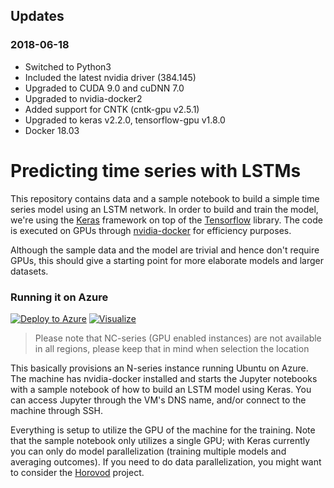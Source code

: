 ## Updates

### 2018-06-18
* Switched to Python3
* Included the latest nvidia driver (384.145)
* Upgraded to CUDA 9.0 and cuDNN 7.0
* Upgraded to nvidia-docker2
* Added support for CNTK (cntk-gpu v2.5.1)
* Upgraded to keras v2.2.0, tensorflow-gpu v1.8.0
* Docker 18.03

# Predicting time series with LSTMs

This repository contains data and a sample notebook to build a simple time series 
model using an LSTM network. In order to build and train the model, we're using the 
[Keras](https://keras.io/) framework on top of the
[Tensorflow](https://www.tensorflow.org/) library. The code is
executed on GPUs through [nvidia-docker](https://github.com/NVIDIA/nvidia-docker)
for efficiency purposes. 

Although the sample data and the model are trivial and hence don't require GPUs, 
this should give a starting point for more elaborate models and larger datasets.

### Running it on Azure

[![Deploy to Azure](http://azuredeploy.net/deploybutton.png)](https://portal.azure.com/#create/Microsoft.Template/uri/https%3A%2F%2Fraw.githubusercontent.com%2Fmeken%2Fkeras-gpu-docker%2Fv4.0%2Fazure%2Fazuredeploy.json)
[![Visualize](http://armviz.io/visualizebutton.png)](http://armviz.io/#/?load=https%3A%2F%2Fraw.githubusercontent.com%2Fmeken%2Fkeras-gpu-docker%2Fv4.0%2Fazure%2Fazuredeploy.json)

> Please note that NC-series (GPU enabled instances) are not available in all
> regions, please keep that in mind when selection the location 

This basically provisions an N-series instance running Ubuntu on Azure. The machine has 
nvidia-docker installed and starts the Jupyter notebooks with a sample notebook 
of how to build an LSTM model using Keras. You can access Jupyter through the 
VM's DNS name, and/or connect to the machine through SSH.

Everything is setup to utilize the GPU of the machine for the training. Note 
that the sample notebook only utilizes a single GPU; with Keras currently you 
can only do model parallelization (training multiple models and averaging
outcomes). If you need to do data parallelization, you might want to consider the [Horovod](https://github.com/uber/horovod) project.


